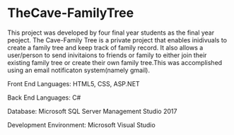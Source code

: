 # TheCave-FamilyTree
This project was developed by four final year students as the final year peoject.
The Cave-Family Tree is a private project that enables inidivuals to create a family tree and keep
track of family record. It also allows a user/person to send inivitaions to friends or family to either join their
existing family tree or create their own family tree.This was accomplished using an email notificaton system(namely gmail).

Front End Languages: HTML5, CSS, ASP.NET

Back End Languages: C#

Database: Microsoft SQL Server Management Studio 2017

Development Environment: Microsoft Visual Studio
